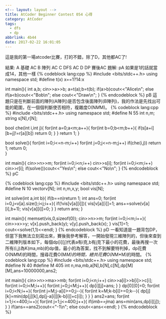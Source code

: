 ```yaml
---
<!-- layout: layout -->
title: AtCoder Beginner Contest 054 心得
category: AtCoder
tags:
  - dfs
  - dp
abbrlink: 4b44
date: 2017-02-22 16:01:05
---
```

這是我的第一場atcoder比賽，打的不錯，除了D，其他都AC了!
<!-- more -->
結果:
A 基礎 AC
B 陣列 AC
C DFS AC
D DP 賽後AC
題解:
pA
如果是1的話就當成14，其他一樣
{% codeblock lang:cpp %}
#include <bits/stdc++.h>
using namespace std;
#define t(x) x==1?14:x

int main(){
	int a,b;
	cin>>a>>b;
	a=t(a);b=t(b);
	if(a>b)cout<<"Alice\n";
	else if(a<b)cout<<"Bob\n";
	else cout<<"Draw\n";
}
{% endcodeblock %}
pB
這題只是在判斷前面的陣列(A陣列)是否包含後面陣列(B陣列)，我的作法是先找出可能的範圍，在一個個判斷使否相符，複雜度O(N*M*M)。
{% codeblock lang:cpp %}
#include <bits/stdc++.h>
using namespace std;
#define N 55
int n,m;
string s[N],r[N];

bool che(int i,int j){
	for(int a=0;a<m;a++){
		for(int b=0;b<m;b++){
			if(s[a+i][b+j]!=r[a][b])
				return 0;
		}
	}
	return 1;
}

bool solve(){
	for(int i=0;i<=n-m;i++)
		for(int j=0;j<=n-m;j++)
			if(che(i,j))
				return 1;
	return 0;		 
}

int main(){
	cin>>n>>m;
	for(int i=0;i<n;i++)
			cin>>s[i];
	for(int i=0;i<m;i++)
			cin>>r[i];
	if(solve())cout<<"Yes\n";
	else cout<<"No\n";
}
{% endcodeblock %}
pC

{% codeblock lang:cpp %}
#include <bits/stdc++.h>
using namespace std;
#define N 10
vector<int>v[N];
int n,m,x,y;
bool vis[N];

int solve(int a,int b){
	if(b==n)return 1;
	int ans=0;
	for(int i=0,j=v[a].size();i<j;i++){
		if(!vis[v[a][i]]){
			vis[v[a][i]]=1;
			ans+=solve(v[a][i],b+1);
			vis[v[a][i]]=0;
		}
	}
	return ans;
}

int main(){
	memset(vis,0,sizeof(0));
	cin>>n>>m;
	for(int i=0;i<m;i++){
		cin>>x>>y;
		v[x].push_back(y);
		v[y].push_back(x);
	}
	vis[1]=1;
	cout<<solve(1,1)<<endl;
}
{% endcodeblock %}
pD
一看知道是一題背包DP，但當下我無法立刻寫出來，賽後我參考解答，一開始發現三維陣列的，但後來查到二維陣列版本如下，每個dp[i][j]代表a有i克,b有j克下最小的花費，最後再搜一次所有(i,j)為K(ma,mb)的dp值，最小的為答案，找不到解要特判掉，dp花費O(N*M*M)的時間，搜尋花費O(M*M)的時間，總共花費O(N*M*M)的時間。
{% codeblock lang:cpp %}
#include <bits/stdc++.h>
using namespace std;
#define N 40
#define M 405
int n,ma,mb,a[N],b[N],c[N],dp[M][M],ans=10000000,ans2;

int main(){
	cin>>n>>ma>>mb;
	for(int i=0;i<n;i++)
		cin>>a[i]>>b[i]>>c[i];
	for(int i=0;i<M;i++){
		for(int j=0;j<M;j++){
			dp[i][j]=ans;
		}
	}
	dp[0][0]=0;
	for(int i=0;i<N;i++){
		for(int j=M;j-a[i]>=0;j--){
			for(int k=M;k-b[i]>=0;k--){
				dp[j][k]=min(dp[j][k],dp[j-a[i]][k-b[i]]+c[i]);
			}
		}
	}
	ans2=ans;
	for(int i=1;i<=400;i++){
		for(int j=1;j<=400;j++){
			if(i*mb==j*ma)
				ans=min(ans,dp[i][j]);
		}
	}
	if(ans==ans2)cout<<"-1\n";
	else cout<<ans<<endl;
}
{% endcodeblock %}